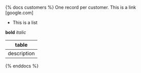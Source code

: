 {% docs customers %}
One record per customer.
This is a link [google.com]

* This is a list

**bold** _italic_

|table|
|-----|
|description|

{% enddocs %}


